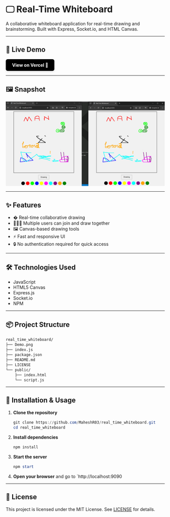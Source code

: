 
# 🖵 Real-Time Whiteboard

A collaborative whiteboard application for real-time drawing and brainstorming. Built with Express, Socket.io, and HTML Canvas.

---


## 🚀 Live Demo

<a href="https://real-time-whiteboard-socketio.vercel.app/" target="_blank" style="display:inline-block;padding:10px 20px;background:#000;color:#fff;border-radius:6px;text-decoration:none;font-weight:bold;box-shadow:0 2px 6px rgba(0,0,0,0.15);">View on Vercel 🔺</a>

---

## 🖼️ Snapshot

![Demo](Demo.png)

---

## ✨ Features

- �️ Real-time collaborative drawing
- 🧑‍🤝‍🧑 Multiple users can join and draw together
- 🖼️ Canvas-based drawing tools
- ⚡ Fast and responsive UI
- 🔒 No authentication required for quick access

---

## 🛠️ Technologies Used

- JavaScript
- HTML5 Canvas
- Express.js
- Socket.io
- NPM

---

## 📦 Project Structure

```
real_time_whiteboard/
├── Demo.png
├── index.js
├── package.json
├── README.md
├── LICENSE
└── public/
    ├── index.html
    └── script.js
```

---

## 📝 Installation & Usage

1. **Clone the repository**
   ```powershell
   git clone https://github.com/MaheshR03/real_time_whiteboard.git
   cd real_time_whiteboard
   ```
2. **Install dependencies**
   ```powershell
   npm install
   ```
3. **Start the server**
   ```powershell
   npm start
   ```
4. **Open your browser** and go to `http://localhost:9090

---

## 📄 License

This project is licensed under the MIT License. See [LICENSE](./LICENSE) for details.
